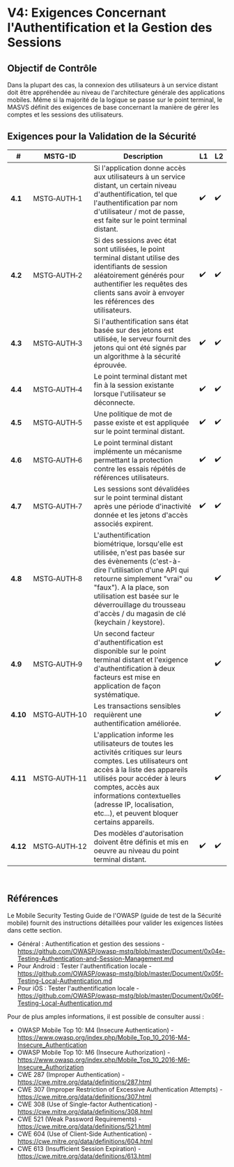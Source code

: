 # V4: Exigences Concernant l'Authentification et la Gestion des Sessions

## Objectif de Contrôle

Dans la plupart des cas, la connexion des utilisateurs à un service distant doit être appréhendée au niveau de l'architecture générale des applications mobiles. Même si la majorité de la logique se passe sur le point terminal, le MASVS définit des exigences de base concernant la manière de gérer les comptes et les sessions des utilisateurs.

## Exigences pour la Validation de la Sécurité

| # | MSTG-ID | Description | L1 | L2 |
| --- | --- | --- | --- | --- |
| **4.1** | MSTG‑AUTH‑1 | Si l'application donne accès aux utilisateurs à un service distant, un certain niveau d'authentification, tel que l'authentification par nom d'utilisateur / mot de passe, est faite sur le point terminal distant. | ✔️ | ✔️ |
| **4.2** | MSTG‑AUTH‑2 | Si des sessions avec état sont utilisées, le point terminal distant utilise des identifiants de session aléatoirement générés pour authentifier les requêtes des clients sans avoir à envoyer les références des utilisateurs.  | ✔️ | ✔️ |
| **4.3** | MSTG‑AUTH‑3 | Si l'authentification sans état basée sur des jetons est utilisée, le serveur fournit des jetons qui ont été signés par un algorithme à la sécurité éprouvée. | ✔️ | ✔️ |
| **4.4** | MSTG‑AUTH‑4 | Le point terminal distant met fin à la session existante lorsque l'utilisateur se déconnecte. | ✔️ | ✔️ |
| **4.5** | MSTG‑AUTH‑5 | Une politique de mot de passe existe et est appliquée sur le point terminal distant. | ✔️ | ✔️ |
| **4.6** | MSTG‑AUTH‑6 | Le point terminal distant implémente un mécanisme permettant la protection contre les essais répétés de références utilisateurs. | ✔️ | ✔️ |
| **4.7** | MSTG‑AUTH‑7 | Les sessions sont dévalidées sur le point terminal distant après une période d'inactivité donnée et les jetons d'accès associés expirent. | ✔️ | ✔️ |
| **4.8** | MSTG‑AUTH‑8 | L'authentification biométrique, lorsqu'elle est utilisée, n'est pas basée sur des évènements (c'est-à-dire l'utilisation d'une API qui retourne simplement "vrai" ou "faux"). A la place, son utilisation est basée sur le déverrouillage du trousseau d'accès / du magasin de clé (keychain / keystore). |   | ✔️ |
| **4.9** | MSTG‑AUTH‑9 | Un second facteur d'authentification est disponible sur le point terminal distant et l'exigence d'authentification à deux facteurs est mise en application de façon systématique.  |   | ✔️ |
| **4.10** | MSTG‑AUTH‑10 | Les transactions sensibles requièrent une authentification améliorée.  |   | ✔️ |
| **4.11** | MSTG‑AUTH‑11 | L'application informe les utilisateurs de toutes les activités critiques sur leurs comptes. Les utilisateurs ont accès à la liste des appareils utilisés pour accéder à leurs comptes, accès aux informations contextuelles (adresse IP, localisation, etc...), et peuvent bloquer certains appareils. |  | ✔️ |
| **4.12** | MSTG‑AUTH‑12 | Des modèles d'autorisation doivent être définis et mis en oeuvre au niveau du point terminal distant. | ✔️ | ✔️ |

<br/>

## Références

Le Mobile Security Testing Guide de l'OWASP (guide de test de la Sécurité mobile) fournit des instructions détaillées pour valider les exigences listées dans cette section.

- Général : Authentification et gestion des sessions - <https://github.com/OWASP/owasp-mstg/blob/master/Document/0x04e-Testing-Authentication-and-Session-Management.md>
- Pour Android : Tester l'authentification locale - <https://github.com/OWASP/owasp-mstg/blob/master/Document/0x05f-Testing-Local-Authentication.md>
- Pour iOS : Tester l'authentification locale - <https://github.com/OWASP/owasp-mstg/blob/master/Document/0x06f-Testing-Local-Authentication.md>

Pour de plus amples informations, il est possible de consulter aussi :

- OWASP Mobile Top 10: M4 (Insecure Authentication) - <https://www.owasp.org/index.php/Mobile_Top_10_2016-M4-Insecure_Authentication>
- OWASP Mobile Top 10: M6 (Insecure Authorization) - <https://www.owasp.org/index.php/Mobile_Top_10_2016-M6-Insecure_Authorization>
- CWE 287 (Improper Authentication) - <https://cwe.mitre.org/data/definitions/287.html>
- CWE 307 (Improper Restriction of Excessive Authentication Attempts) - <https://cwe.mitre.org/data/definitions/307.html>
- CWE 308 (Use of Single-factor Authentication) - <https://cwe.mitre.org/data/definitions/308.html>
- CWE 521 (Weak Password Requirements) - <https://cwe.mitre.org/data/definitions/521.html>
- CWE 604 (Use of Client-Side Authentication) - <https://cwe.mitre.org/data/definitions/604.html>
- CWE 613 (Insufficient Session Expiration) - <https://cwe.mitre.org/data/definitions/613.html>
